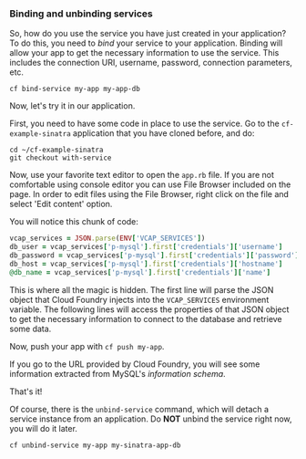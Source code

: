 ### Binding and unbinding services

So, how do you use the service you have just created in your application?
To do this, you need to *bind* your service to your application.
Binding will allow your app to get the necessary information to use the service. This includes the connection URI, username, password, connection parameters, etc.

```exec
cf bind-service my-app my-app-db
```

Now, let's try it in our application.

First, you need to have some code in place to use the service.
Go to the `cf-example-sinatra` application that you have cloned before, and do:

```exec
cd ~/cf-example-sinatra
git checkout with-service
```

Now, use your favorite text editor to open the `app.rb` file. If you are not comfortable using console editor you can use File Browser included on the page. In order to edit files using the File Browser, right click on the file and select 'Edit content' option.

You will notice this chunk of code:

```ruby
vcap_services = JSON.parse(ENV['VCAP_SERVICES'])
db_user = vcap_services['p-mysql'].first['credentials']['username']
db_password = vcap_services['p-mysql'].first['credentials']['password']
db_host = vcap_services['p-mysql'].first['credentials']['hostname']
@db_name = vcap_services['p-mysql'].first['credentials']['name']
```

This is where all the magic is hidden.
The first line will parse the JSON object that Cloud Foundry injects into the `VCAP_SERVICES` environment variable.
The following lines will access the properties of that JSON object to get the necessary information to connect to the database and retrieve some data.

Now, push your app with `cf push my-app`.

If you go to the URL provided by Cloud Foundry, you will see some information extracted from MySQL's *information schema*.

That's it!

Of course, there is the `unbind-service` command, which will detach a service instance from an application. Do **NOT** unbind the service right now, you will do it later.

```
cf unbind-service my-app my-sinatra-app-db
```
